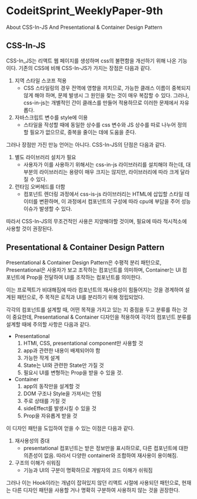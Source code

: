 # CodeitSprint_WeeklyPaper-9th

About CSS-In-JS And Presentational & Container Design Pattern

## CSS-In-JS

CSS-In_JS는 리액트 웹 페이지를 생성하며 css의 불편함을 개선하기 위해 나온 기능이다. 기존의 CSS에 비해 CSS-In-JS가 가지는 장점은 다음과 같다.

1. 지역 스타일 스코프 적용
   - CSS 스타일링의 경우 전역에 영향을 끼치므로, 가능한 클래스 이름이 중복되지 않게 해야 하며, 문제 발생시 그 원인을 찾는 것이 매우 복잡할 수 있다. 그러나, css-in-js는 개별적인 간이 클래스를 만들어 적용하므로 이러한 문제에서 자유롭다.
2. 자바스크립트 변수를 style에 이용
   - 스타일을 작성할 때에 동일한 상수를 css 변수와 JS 상수를 따로 나누어 정의할 필요가 없으므로, 중복을 줄이는 데에 도움을 준다.

그러나 장점만 가진 만능 언어는 아니다. CSS-In-JS의 단점은 다음과 같다.

1. 별도 라이브러리 설치가 필요
   - 사용자가 이를 사용하기 위해서는 css-in-js 라이브러리를 설치해야 하는데, 대부분의 라이브러리는 용량이 매우 크지는 않지만, 라이브러리에 따라 크게 달라질 수 있다.
2. 런타임 오버헤드를 더함
   - 컴포넌트 렌더링 과정에서 css-is-js 라이브러리는 HTML에 삽입할 스타일 데이터를 변환하며, 이 과정에서 컴포넌트의 구성에 따라 cpu에 부담을 주어 성능 이슈가 발생할 수 있다.

따라서 CSS-In-JS의 무조건적인 사용은 지양해야할 것이며, 필요에 따라 적시적소에 사용할 것이 권장된다.

## Presentational & Container Design Pattern

Presentational & Container Design Pattern은 수평적 분리 패턴으로, Presentational은 사용자가 보고 조작하는 컴포넌트를 의미하며, Container는 UI 컴포넌트에 Prop을 전달하여 UI를 조작하는 컴포넌트를 의미한다.

이는 프로젝트가 비대해짐에 따라 컴포넌트의 재사용성이 힘들어지는 것을 경계하여 설계된 패턴으로, 주 목적은 로직과 UI를 분리하기 위해 정립되었다.

각각의 컴포넌트를 설계할 때, 어떤 목적을 가지고 있는 지 중점을 두고 분류를 하는 것이 중요한데,
Presentational & Container 디자인을 적용하여 각각의 컴포넌트 분류를 설계할 때에 주의할 사항은 다음과 같다.

- Presentational
  1.  HTMl, CSS, presentational component만 사용할 것
  2.  app과 관련한 내용이 배제되어야 함
  3.  가능한 작게 설계
  4.  State는 UI와 관련한 State만 가질 것
  5.  필요시 UI를 변형하는 Prop을 받을 수 있을 것.
- Container
  1.  app의 동작만을 설계할 것
  2.  DOM 구조나 Style을 가져서는 안됨
  3.  주로 상태를 가질 것
  4.  sideEffect를 발생시킬 수 있을 것
  5.  Prop을 자유롭게 받을 것

이 디자인 패턴을 도입하여 얻을 수 있는 이점은 다음과 같다.

1. 재사용성의 증대
   - presentational 컴포넌트는 받은 정보만을 표시하므로, 다른 컴포넌트에 대한 의존성이 없음. 따라서 다양한 container와 조합하여 재사용이 용이해짐.
2. 구조의 이해가 쉬워짐
   - 기능과 UI의 구분이 명확하므로 개발자의 코드 이해가 쉬워짐

그러나 이는 Hook이라는 개념이 잡혀있지 않던 리액트 시절에 사용되던 패턴으로, 현재는 다른 디자인 패턴을 사용할 거나 명확히 구분하여 사용하지 않는 것을 권장한다.
